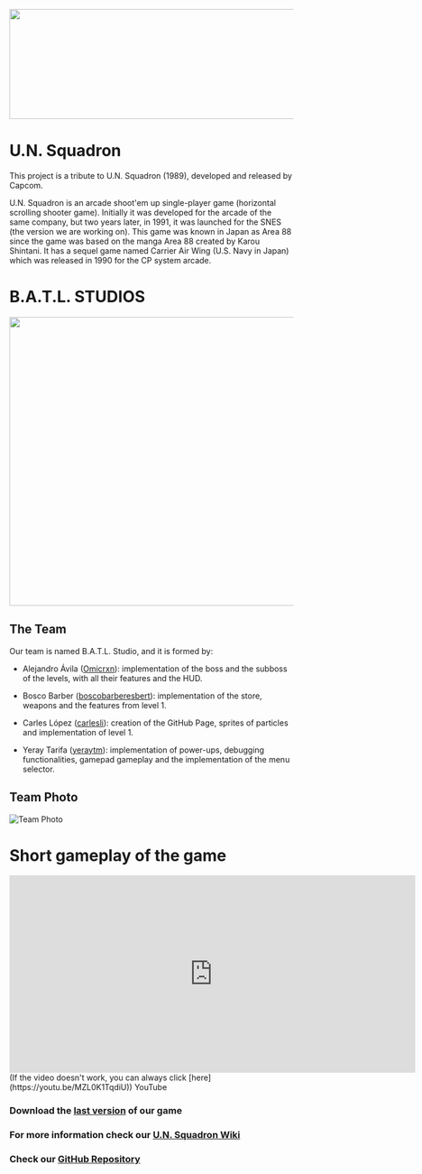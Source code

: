 <p align="center">
  <img width="640" height="195" src="https://www.arcade-museum.com/images/118/1181242184167.jpg">
</p>

# U.N. Squadron
This project is a tribute to U.N. Squadron (1989), developed and released by Capcom.

U.N. Squadron is an arcade shoot'em up single-player game (horizontal scrolling shooter game). Initially it was developed for the arcade of the same company, but two years later, in 1991, it was launched for the SNES (the version we are working on). This game was known in Japan as Area 88 since the game was based on the manga Area 88 created by Karou Shintani. It has a sequel game named Carrier Air Wing (U.S. Navy in Japan) which was released in 1990 for the CP system arcade.

# B.A.T.L. STUDIOS
<p align="center">
  <img width="512" height="512" src="https://user-images.githubusercontent.com/46872250/75616551-a7453d00-5b52-11ea-9d00-1f3fe9393823.png">
</p>

## The Team
Our team is named B.A.T.L. Studio, and it is formed by:

- Alejandro Ávila ([Omicrxn](https://github.com/Omicrxn)): implementation of the boss and the subboss of the levels, with all their features and the HUD.

- Bosco Barber ([boscobarberesbert](https://github.com/boscobarberesbert)): implementation of the store, weapons and the features from level 1. 

- Carles López ([carlesli](https://github.com/carlesli)): creation of the  GitHub Page, sprites of particles and implementation of level 1. 

- Yeray Tarifa ([yeraytm](https://github.com/yeraytm)): implementation of power-ups, debugging functionalities, gamepad gameplay and the implementation of the menu selector.

## Team Photo
![Team Photo](https://user-images.githubusercontent.com/60881573/75655998-4eb19500-5c63-11ea-9065-91b4b566a1df.jpg)

# Short gameplay of the game

<iframe width="720" height="350" src="https://www.youtube.com/embed/MZL0K1TqdiU" frameborder="0" allow="accelerometer; autoplay; encrypted-media; gyroscope; picture-in-picture" allowfullscreen></iframe> (If the video doesn't work, you can always click [here](https://youtu.be/MZL0K1TqdiU))
YouTube

### Download the [last version](https://github.com/Omicrxn/U.N.Squadron/releases) of our game
### For more information check our [U.N. Squadron Wiki](https://github.com/Omicrxn/U.N.Squadron/wiki)
### Check our [GitHub Repository](https://github.com/Omicrxn/U.N.Squadron)
